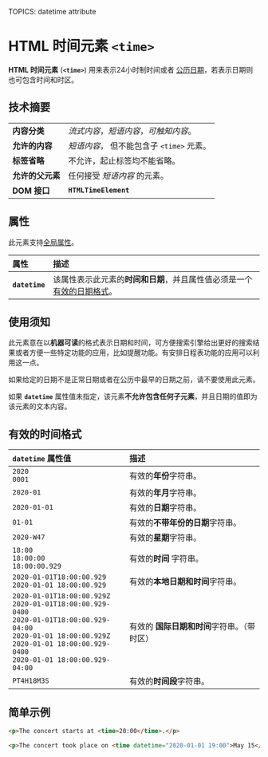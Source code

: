 TOPICS: <time>
        <time> datetime attribute

# HTML 时间元素 `<time>`

**HTML 时间元素** (**`<time>`**) 用来表示24小时制时间或者 [公历日期](http://en.wikipedia.org/wiki/Gregorian_calendar)，若表示日期则也可包含时间和时区。

## 技术摘要

|  |  |
| :-- | :-- |
| **内容分类** | *流式内容*，*短语内容*，*可触知内容*。 |
| **允许的内容** | *短语内容*， 但不能包含子 `<time>` 元素。 |
| **标签省略** | 不允许，起止标签均不能省略。 |
| **允许的父元素** | 任何接受 *短语内容* 的元素。 |
| **DOM 接口** | **`HTMLTimeElement`** |

## 属性

此元素支持[全局属性](/zh-hans/webfrontend/HTML_Global_Attributes)。

| 属性 | 描述 |
| :-- | :-- |
| **`datetime`** | 该属性表示此元素的**时间和日期**，并且属性值必须是一个[有效的日期格式](http://www.w3.org/TR/html5/common-microsyntaxes.html#valid-date-string-with-optional-time)。|

## 使用须知

此元素意在以**机器可读**的格式表示日期和时间，可方便搜索引擎给出更好的搜索结果或者方便一些特定功能的应用，比如提醒功能。有安排日程表功能的应用可以利用这一点。

如果给定的日期不是正常日期或者在公历中最早的日期之前，请不要使用此元素。

如果 **`datetime`** 属性值未指定，该元素**不允许包含任何子元素**，并且日期的值即为该元素的文本内容。

## 有效的时间格式

| `datetime` 属性值 | 描述 |
| :-- | :-- |
| `2020`<br>`0001` | 有效的**年份**字符串。|
| `2020-01` | 有效的**年月**字符串。|
| `2020-01-01` | 有效的**日期**字符串。|
| `01-01` | 有效的**不带年份的日期**字符串。|
| `2020-W47` | 有效的**星期**字符串。|
| `18:00`<br>`18:00:00`<br>`18:00:00.929` | 有效的**时间** 字符串。|
| `2020-01-01T18:00:00.929`<br>`2020-01-01 18:00:00.929` | 有效的**本地日期和时间**字符串。|
| `2020-01-01T18:00:00.929Z`<br>`2020-01-01T18:00:00.929-0400`<br>`2020-01-01T18:00:00.929-04:00`<br>`2020-01-01 18:00:00.929Z`<br>`2020-01-01 18:00:00.929-0400`<br>`2020-01-01 18:00:00.929-04:00` | 有效的 **国际日期和时间**字符串。（带时区）|
| `PT4H18M3S` | 有效的**时间段**字符串。|

## 简单示例

```html
<p>The concert starts at <time>20:00</time>.</p>

<p>The concert took place on <time datetime="2020-01-01 19:00">May 15</time>.</p>
```
